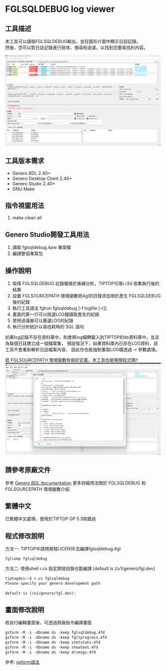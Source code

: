 # FGLSQLDEBUG log viewer

## 工具描述

本工具可以讀取FGLSQLDEBUG輸出，並在圖形介面中顯示日誌記錄。  
然後，您可以對日誌記錄進行排序、搜尋和過濾，以找到您要尋找的內容。

![FGLSQLDEBUG viewer (GDC)](https://github.com/m121752332/tool_fglsqldebug/blob/master/docs/fglsqldebug-screen-001.png)

## 工具版本需求

* Genero BDL 2.40+
* Genero Desktop Client 2.40+
* Genero Studio 2.40+
* GNU Make

## 指令視窗用法

1. make clean all

## Genero Studio開發工具用法

1. 讀取 fglsqldebug.4pw 專案檔
2. 編譯整個專案包

## 操作說明

1. 取得 FGLSQLDEBUG 記錄檔做於後續分析，TIPTOP可用r.r2d 收集執行後的結果
2. 設置 FGLSOURCEPATH 環境變數把4gl的目錄添加用於產生 FGLSQLDEBUG 後的紀錄
3. 執行工具語法 fglrun fglsqldebug [-f logfile [-r]]
4. 畫面的第一行可以挑選LOG檔讀取產生的紀錄
5. 使用過濾器可以塞選LOG的紀錄
6. 執行分析統計以尋找耗時的 SQL 語句

如果log記錄不存在資料庫中，則會將log檔轉載入到TIPTOP的ds資料庫中，並且為每個日誌建立成一個檔案集，
預設情況下，如果資料庫內已存在LOG資料，該工具不會重新解析日誌檔案內容，
因此你也能強制重取LOG檔透過 -r 參數處理。

若 FGLSOURCEPATH 環境變數有做好定義，本工具也能檢閱程式碼!!
![檢視](https://github.com/m121752332/tool_fglsqldebug/blob/master/docs/fglsqldebug-screen-003.png)

## 請參考原廠文件

參考 [Genero BDL documentation](http://www.4js.com/download/documentation) 
更多詳細用法關於 FGLSQLDEBUG 和 FGLSOURCEPATH 環境變數介紹


## 繁體中文

已繁體中文處理，使用於TIPTOP GP 5.3除錯過

## 程式修改說明

方法一: TIPTOP中請用開發LICENSE去編譯fglsqldebug.4gl
```console
fglcomp fglsqldebug
```

方法二: 使用shell r.cs 指定開發目錄也能編譯 [default is (/u1/genero/fgl.dev]
```console
tiptop@vs:~$ r.cs fglsqldebug
Please specify your genero development path

default is (/u1/genero/fgl.dev):
```

## 畫面修改說明

若自行編輯畫面後，可透過原廠指令編譯畫面
```console
gsform -M -i -dbname ds -keep fglsqldebug.4fd
gsform -M -i -dbname ds -keep fgltprogress.4fd
gsform -M -i -dbname ds -keep stmtstats.4fd
gsform -M -i -dbname ds -keep showtext.4fd
gsform -M -i -dbname ds -keep drvmsgs.4fd
```

參考: [gsform語法](https://4js.com/online_documentation/fjs-gst-manual-html/index.html#gst-topics/c_gst_formdesigner_designform_012.html)
